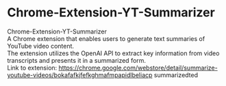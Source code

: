 # Chrome-Extension-YT-Summarizer
Chrome-Extension-YT-Summarizer  
A Chrome extension that enables users to generate text summaries of YouTube video content.  
The extension utilizes the OpenAI API to extract key information from video transcripts and presents it in a summarized form.  
Link to extension: https://chrome.google.com/webstore/detail/summarize-youtube-videos/bokafafkjfefkghmafmpapidlbeliacp summarizedted

